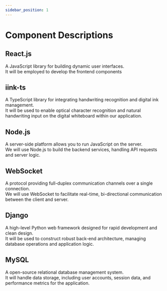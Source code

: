 ```yaml
---
sidebar_position: 1
---
```

# Component Descriptions
## React.js
  A JavaScript library for building dynamic user interfaces.</br>
  It will be employed to develop the frontend components
## iink-ts
  A TypeScript library for integrating handwriting recognition and digital ink management. </br>
  It will be used to enable optical character recognition and natural handwriting input on the digital whiteboard within our application.
## Node.js
  A server-side platform allows you to run JavaScript on the server.</br>
  We will use Node.js to build the backend services, handling API requests and server logic.
## WebSocket
  A protocol providing full-duplex communication channels over a single connection.</br>
  We will use WebSocket to facilitate real-time, bi-directional communication between the client and server.
## Django
  A high-level Python web framework designed for rapid development and clean design.</br>
  It will be used to construct robust back-end architecture, managing database operations and application logic.
## MySQL
  A open-source relational database management system.</br>
  It will handle data storage, including user accounts, session data, and performance metrics for the application.
